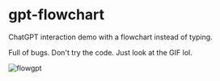 # gpt-flowchart
ChatGPT interaction demo with a flowchart instead of typing. 

Full of bugs. Don't try the code. Just look at the GIF lol.

![flowgpt](https://github.com/auxdesigner/gpt-flowchart/assets/1220314/4de9a2e3-a710-4b12-a1d2-345c07a348a8)
